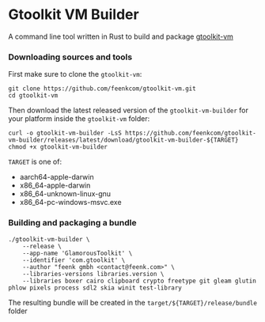 # Gtoolkit VM Builder
A command line tool written in Rust to build and package [gtoolkit-vm](https://github.com/feenkcom/gtoolkit-vm)

### Downloading sources and tools
First make sure to clone the `gtoolkit-vm`:
```
git clone https://github.com/feenkcom/gtoolkit-vm.git
cd gtoolkit-vm
```
Then download the latest released version of the `gtoolkit-vm-builder` for your platform inside the `gtoolkit-vm` folder:
```
curl -o gtoolkit-vm-builder -LsS https://github.com/feenkcom/gtoolkit-vm-builder/releases/latest/download/gtoolkit-vm-builder-${TARGET}
chmod +x gtoolkit-vm-builder
```
`TARGET` is one of:
  - aarch64-apple-darwin
  - x86_64-apple-darwin
  - x86_64-unknown-linux-gnu
  - x86_64-pc-windows-msvc.exe

### Building and packaging a bundle

```
./gtoolkit-vm-builder \
    --release \
    --app-name 'GlamorousToolkit' \
    --identifier 'com.gtoolkit' \
    --author "feenk gmbh <contact@feenk.com>" \
    --libraries-versions libraries.version \
    --libraries boxer cairo clipboard crypto freetype git gleam glutin phlow pixels process sdl2 skia winit test-library
```

The resulting bundle will be created in the `target/${TARGET}/release/bundle` folder
